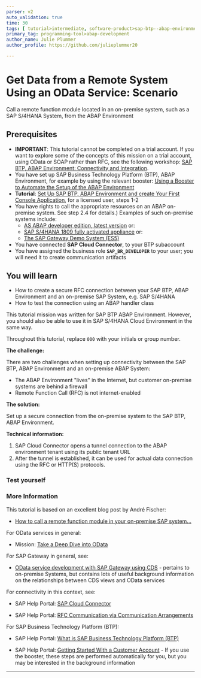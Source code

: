 ```yaml
---
parser: v2
auto_validation: true
time: 30
tags: [ tutorial>intermediate, software-product>sap-btp--abap-environment, software-product>sap-business-technology-platform, software-product-function>sap-s-4hana-cloud--abap-environment, tutorial>license]
primary_tag: programming-tool>abap-development
author_name: Julie Plummer
author_profile: https://github.com/julieplummer20

---
```


# Get Data from a Remote System Using an OData Service: Scenario
<!-- description --> Call a remote function module located in an on-premise system, such as a SAP S/4HANA System, from the ABAP Environment

## Prerequisites

- **IMPORTANT**: This tutorial cannot be completed on a trial account. If you want to explore some of the concepts of this mission on a trial account, using OData or SOAP rather than RFC, see the following workshop: [SAP BTP, ABAP Environment: Connectivity and Integration](https://github.com/SAP-samples/teched2020-DEV268).
- You have set up SAP Business Technology Platform (BTP), ABAP Environment, for example by using the relevant booster: [Using a Booster to Automate the Setup of the ABAP Environment](https://help.sap.com/viewer/65de2977205c403bbc107264b8eccf4b/Cloud/en-US/cd7e7e6108c24b5384b7d218c74e80b9.html)
- **Tutorial**: [Set Up SAP BTP, ABAP Environment and create Your First Console Application](abap-environment-trial-onboarding), for a licensed user, steps 1-2
-	You have rights to call the appropriate resources on an ABAP on-premise system. See step 2.4 for details.) Examples of such on-premise systems include:
    - [AS ABAP developer edition, latest version](https://blogs.sap.com/2019/07/01/as-abap-752-sp04-developer-edition-to-download/) or:
    - [SAP S/4HANA 1809 fully activated appliance](https://blogs.sap.com/2018/12/12/sap-s4hana-fully-activated-appliance-create-your-sap-s4hana-1809-system-in-a-fraction-of-the-usual-setup-time/) or:
    - [The SAP Gateway Demo System (ES5)](https://blogs.sap.com/2017/12/05/new-sap-gateway-demo-system-available/)
- You have connected **SAP Cloud Connector**, to your BTP subaccount
- You have assigned the business role **`SAP_BR_DEVELOPER`** to your user; you will need it to create communication artifacts

  
## You will learn 
  
  - How to create a secure RFC connection between your SAP BTP, ABAP Environment and an on-premise SAP System, e.g. SAP S/4HANA
  - How to test the connection using an ABAP handler class

This tutorial mission was written for SAP BTP ABAP Environment. However, you should also be able to use it in SAP S/4HANA Cloud Environment in the same way.

Throughout this tutorial, replace `000` with your initials or group number.

**The challenge:**

There are two challenges when setting up connectivity between the SAP BTP, ABAP Environment and an on-premise ABAP System:

- The ABAP Environment "lives" in the Internet, but customer on-premise systems are behind a firewall
- Remote Function Call (RFC) is not internet-enabled

**The solution:** 

Set up a secure connection from the on-premise system to the SAP BTP, ABAP Environment.


**Technical information:**

1. SAP Cloud Connector opens a tunnel connection to the ABAP environment tenant using its public tenant URL
2. After the tunnel is established, it can be used for actual data connection using the RFC or HTTP(S) protocols. 


### Test yourself


### More Information

This tutorial is based on an excellent blog post by André Fischer:

- [How to call a remote function module in your on-premise SAP system...](https://blogs.sap.com/2019/02/28/how-to-call-a-remote-function-module-in-your-on-premise-sap-system-from-sap-cloud-platform-abap-environment/)


For OData services in general:

- Mission: [Take a Deep Dive into OData](mission.scp-3-odata)

For SAP Gateway in general, see:

- [OData service development with SAP Gateway using CDS](https://blogs.sap.com/2016/06/01/odata-service-development-with-sap-gateway-using-cds-via-referenced-data-sources/) - pertains to on-premise Systems, but contains lots of useful background information on the relationships between CDS views and OData services

For connectivity in this context, see:
- SAP Help Portal: [SAP Cloud Connector](https://help.sap.com/docs/connectivity/sap-btp-connectivity-cf/cloud-connector)

- SAP Help Portal: [RFC Communication via Communication Arrangements](https://help.sap.com/docs/btp/sap-business-technology-platform/rfc-communication-via-communication-arrangements)

For SAP Business Technology Platform (BTP):

- SAP Help Portal: [What is SAP Business Technology Platform (BTP)](https://help.sap.com/docs/btp/sap-business-technology-platform/btp-basic-platform-concepts)

- SAP Help Portal: [Getting Started With a Customer Account](https://help.sap.com/docs/btp/sap-business-technology-platform/getting-started-with-customer-account-in-abap-environment) - If you use the booster, these steps are performed automatically for you, but you may be interested in the background information
  
---